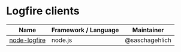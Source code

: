 # Logfire clients

| Name | Framework / Language | Maintainer |
| --- | --- | --- |
| [node-logfire](http://github.com/logfirejs/node-logfire) | node.js | @saschagehlich |
